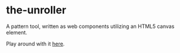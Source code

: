 # the-unroller

A pattern tool, written as web components utilizing an HTML5 canvas element.

Play around with it  [here](http://www.ruffdev.com/the-unroller).
